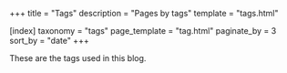 +++
title = "Tags"
description = "Pages by tags"
template = "tags.html"

[index]
taxonomy = "tags"
page_template = "tag.html"
paginate_by = 3
sort_by = "date"
+++

These are the tags used in this blog.
